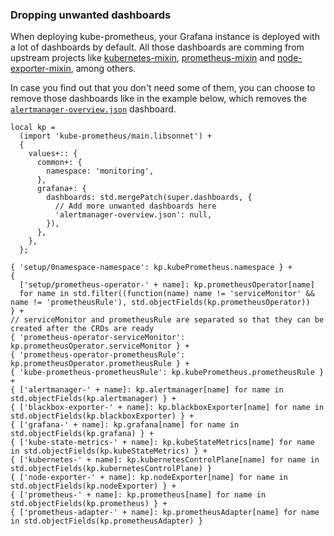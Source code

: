 ### Dropping unwanted dashboards

When deploying kube-prometheus, your Grafana instance is deployed with a lot of dashboards by default. All those dashboards are comming from upstream projects like [kubernetes-mixin](https://github.com/kubernetes-monitoring/kubernetes-mixin), [prometheus-mixin](https://github.com/prometheus/prometheus/tree/main/documentation/prometheus-mixin) and [node-exporter-mixin](https://github.com/prometheus/node_exporter/tree/master/docs/node-mixin), among others.

In case you find out that you don't need some of them, you can choose to remove those dashboards like in the example below, which removes the [`alertmanager-overview.json`](https://github.com/prometheus/alertmanager/blob/main/doc/alertmanager-mixin/dashboards/overview.libsonnet) dashboard.

```jsonnet mdox-exec="cat examples/drop-dashboards.jsonnet"
local kp =
  (import 'kube-prometheus/main.libsonnet') +
  {
    values+:: {
      common+: {
        namespace: 'monitoring',
      },
      grafana+: {
        dashboards: std.mergePatch(super.dashboards, {
          // Add more unwanted dashboards here
          'alertmanager-overview.json': null,
        }),
      },
    },
  };

{ 'setup/0namespace-namespace': kp.kubePrometheus.namespace } +
{
  ['setup/prometheus-operator-' + name]: kp.prometheusOperator[name]
  for name in std.filter((function(name) name != 'serviceMonitor' && name != 'prometheusRule'), std.objectFields(kp.prometheusOperator))
} +
// serviceMonitor and prometheusRule are separated so that they can be created after the CRDs are ready
{ 'prometheus-operator-serviceMonitor': kp.prometheusOperator.serviceMonitor } +
{ 'prometheus-operator-prometheusRule': kp.prometheusOperator.prometheusRule } +
{ 'kube-prometheus-prometheusRule': kp.kubePrometheus.prometheusRule } +
{ ['alertmanager-' + name]: kp.alertmanager[name] for name in std.objectFields(kp.alertmanager) } +
{ ['blackbox-exporter-' + name]: kp.blackboxExporter[name] for name in std.objectFields(kp.blackboxExporter) } +
{ ['grafana-' + name]: kp.grafana[name] for name in std.objectFields(kp.grafana) } +
{ ['kube-state-metrics-' + name]: kp.kubeStateMetrics[name] for name in std.objectFields(kp.kubeStateMetrics) } +
{ ['kubernetes-' + name]: kp.kubernetesControlPlane[name] for name in std.objectFields(kp.kubernetesControlPlane) }
{ ['node-exporter-' + name]: kp.nodeExporter[name] for name in std.objectFields(kp.nodeExporter) } +
{ ['prometheus-' + name]: kp.prometheus[name] for name in std.objectFields(kp.prometheus) } +
{ ['prometheus-adapter-' + name]: kp.prometheusAdapter[name] for name in std.objectFields(kp.prometheusAdapter) }
```
